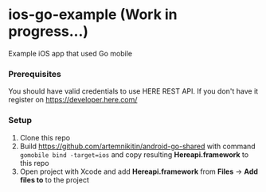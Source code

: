 # ios-go-example (Work in progress...)     
Example iOS app that used Go mobile

### Prerequisites
You should have valid credentials to use HERE REST API. If you don't have it register on https://developer.here.com/

### Setup
1. Clone this repo  
2. Build https://github.com/artemnikitin/android-go-shared with command `gomobile bind -target=ios` and copy resulting **Hereapi.framework** to this repo
3. Open project with Xcode and add **Hereapi.framework** from **Files** -> **Add files to** to the project
